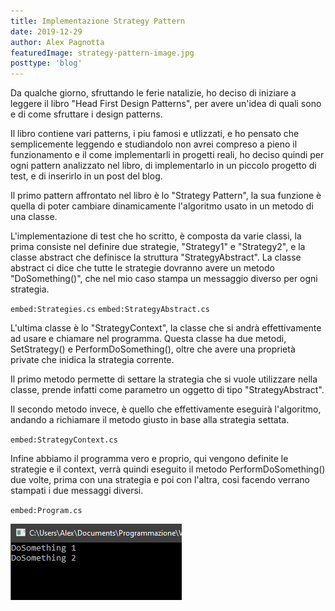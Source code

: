 ```yaml
---
title: Implementazione Strategy Pattern
date: 2019-12-29
author: Alex Pagnotta
featuredImage: strategy-pattern-image.jpg
posttype: 'blog'
---
```


Da qualche giorno, sfruttando le ferie natalizie, ho deciso di iniziare a leggere il libro "Head First Design Patterns", per avere un'idea di quali sono e di come sfruttare i design patterns.

Il libro contiene vari patterns, i piu famosi e utlizzati, e ho pensato che semplicemente leggendo e studiandolo non avrei compreso a pieno il funzionamento e il come implementarli in progetti reali, ho deciso quindi per ogni pattern analizzato nel libro, di implementarlo in un piccolo progetto di test, e di inserirlo in un post del blog.

Il primo pattern affrontato nel libro è lo "Strategy Pattern", la sua funzione è quella di poter cambiare dinamicamente l'algoritmo usato in un metodo di una classe.

L'implementazione di test che ho scritto, è composta da varie classi, la prima consiste nel definire due strategie, "Strategy1" e "Strategy2", e la classe abstract che definisce la struttura "StrategyAbstract".
La classe abstract ci dice che tutte le strategie dovranno avere un metodo "DoSomething()", che nel mio caso stampa un messaggio diverso per ogni strategia.

`embed:Strategies.cs`
`embed:StrategyAbstract.cs`

L'ultima classe è lo "StrategyContext", la classe che si andrà effettivamente ad usare e chiamare nel programma.
Questa classe ha due metodi, SetStrategy() e PerformDoSomething(), oltre che avere una proprietà private che inidica la strategia corrente.

Il primo metodo permette di settare la strategia che si vuole utilizzare nella classe, prende infatti come parametro un oggetto di tipo "StrategyAbstract".

Il secondo metodo invece, è quello che effettivamente eseguirà l'algoritmo, andando a richiamare il metodo giusto in base alla strategia settata.

`embed:StrategyContext.cs`

Infine abbiamo il programma vero e proprio, qui vengono definite le strategie e il context, verrà quindi eseguito il metodo PerformDoSomething() due volte, prima con una strategia e poi con l'altra, cosi facendo verrano stampati i due messaggi diversi.

`embed:Program.cs`

![Result](program.png)